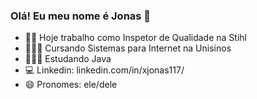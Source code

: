 ### Olá! Eu meu nome é Jonas 👋

- 👷🏽 Hoje trabalho como Inspetor de Qualidade na Stihl
- 👨🏽‍🎓 Cursando Sistemas para Internet na Unisinos
- 👨🏽‍💻 Estudando Java
- 💻 Linkedin: linkedin.com/in/xjonas117/
- 😄 Pronomes: ele/dele
